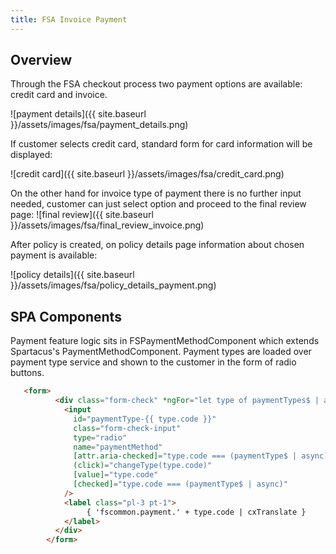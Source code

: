 ```yaml
---
title: FSA Invoice Payment
---
```


## Overview

Through the FSA checkout process two payment options are available: credit card and invoice. 

![payment details]({{ site.baseurl }}/assets/images/fsa/payment_details.png)

If customer selects credit card, standard form for card information will be displayed:

![credit card]({{ site.baseurl }}/assets/images/fsa/credit_card.png)

On the other hand for invoice type of payment there is no further input needed, customer can just select option and proceed to the final review page:
![final review]({{ site.baseurl }}/assets/images/fsa/final_review_invoice.png)

After policy is created, on policy details page information about chosen payment is available:

![policy details]({{ site.baseurl }}/assets/images/fsa/policy_details_payment.png)


## SPA Components

Payment feature logic sits in FSPaymentMethodComponent which extends Spartacus's PaymentMethodComponent.
Payment types are loaded over payment type service and shown to the customer in the form of radio buttons.

```html
   <form>
          <div class="form-check" *ngFor="let type of paymentTypes$ | async">
            <input
              id="paymentType-{{ type.code }}"
              class="form-check-input"
              type="radio"
              name="paymentMethod"
              [attr.aria-checked]="type.code === (paymentType$ | async)"
              (click)="changeType(type.code)"
              [value]="type.code"
              [checked]="type.code === (paymentType$ | async)"
            />
            <label class="pl-3 pt-1">
                 { 'fscommon.payment.' + type.code | cxTranslate }
            </label>
          </div>
        </form>
```

